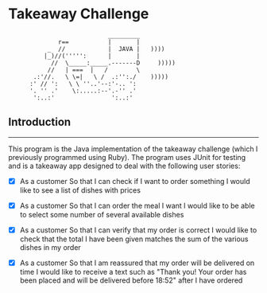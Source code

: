 Takeaway Challenge
==================
```
                            _________
              r==           |       |
           _  //            |  JAVA |   ))))
          |_)//(''''':      |       |
            //  \_____:_____.-------D     )))))
           //   | ===  |   /        \
       .:'//.   \ \=|   \ /  .:'':./    )))))
      :' // ':   \ \ ''..'--:'-.. ':
      '. '' .'    \:.....:--'.-'' .'
       ':..:'                ':..:'

 ```

## Introduction
____

This program is the Java implementation of the takeaway challenge (which I previously programmed using Ruby). The 
program uses JUnit for testing and is a takeaway app designed to deal with the following user stories:

- [x] As a customer
So that I can check if I want to order something
I would like to see a list of dishes with prices

- [x] As a customer
So that I can order the meal I want
I would like to be able to select some number of several available dishes

- [x] As a customer
So that I can verify that my order is correct
I would like to check that the total I have been given matches the sum of the various dishes in my order

- [x] As a customer
So that I am reassured that my order will be delivered on time
I would like to receive a text such as "Thank you! Your order has been placed and will be delivered before 18:52" 
  after I have ordered
